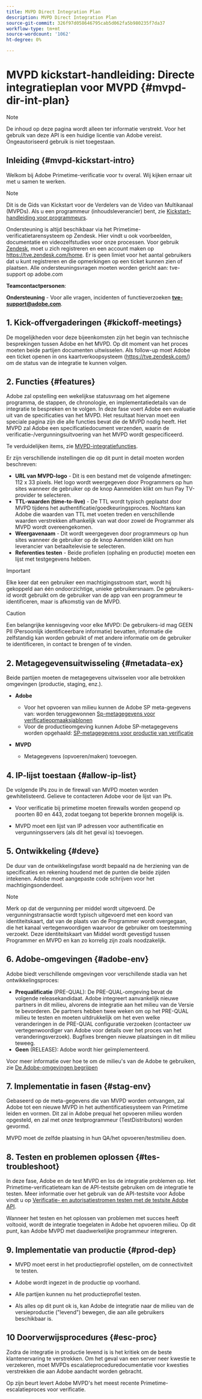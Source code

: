 ```yaml
---
title: MVPD Direct Integration Plan
description: MVPD Direct Integration Plan
source-git-commit: 326f97d058646795cab5d062fa5b980235f7da37
workflow-type: tm+mt
source-wordcount: '1062'
ht-degree: 0%

---
```



# MVPD kickstart-handleiding: Directe integratieplan voor MVPD {#mvpd-dir-int-plan}

>[!NOTE]
>
>De inhoud op deze pagina wordt alleen ter informatie verstrekt. Voor het gebruik van deze API is een huidige licentie van Adobe vereist. Ongeautoriseerd gebruik is niet toegestaan.

## Inleiding {#mvpd-kickstart-intro}

Welkom bij Adobe Primetime-verificatie voor tv overal.  Wij kijken ernaar uit met u samen te werken.

>[!NOTE]
>
>Dit is de Gids van Kickstart voor de Verdelers van de Video van Multikanaal (MVPDs). Als u een programmeur (inhoudsleverancier) bent, zie [Kickstart-handleiding voor programmeurs](/help/authentication/programmer-kickstart-guide.md).

Ondersteuning is altijd beschikbaar via het Primetime-verificatietarensysteem op Zendesk. Hier vindt u ook voorbeelden, documentatie en videozelfstudies voor onze processen. Voor gebruik [Zendesk](https://adobeprimetime.zendesk.com/), moet u zich registreren en een account maken op https://tve.zendesk.com/home. Er is geen limiet voor het aantal gebruikers dat u kunt registreren en die opmerkingen op een ticket kunnen zien of plaatsen. Alle ondersteuningsvragen moeten worden gericht aan: tve-support op adobe.com

**Teamcontactpersonen**:

**Ondersteuning** - Voor alle vragen, incidenten of functieverzoeken **tve-support@adobe.com**.

## 1. Kick-offvergaderingen {#kickoff-meetings}

De mogelijkheden voor deze bijeenkomsten zijn het begin van technische besprekingen tussen Adobe en het MVPD. Op dit moment van het proces moeten beide partijen documenten uitwisselen. Als follow-up moet Adobe een ticket openen in ons kaartverkoopsysteem (https://tve.zendesk.com/) om de status van de integratie te kunnen volgen.

## 2. Functies {#features}

Adobe zal opstelling een wekelijkse statusvraag om het algemene programma, de stappen, de chronologie, en implementatiedetails van de integratie te bespreken en te volgen. In deze fase voert Adobe een evaluatie uit van de specificaties van het MVPD. Het resultaat hiervan moet een speciale pagina zijn die alle functies bevat die de MVPD nodig heeft. Het MVPD zal Adobe een specificatiedocument verzenden, waarin de verificatie-/vergunningsuitvoering van het MVPD wordt gespecificeerd.

Te verduidelijken items, zie [MVPD-integratiefuncties](/help/authentication/mvpd-integr-features.md).

Er zijn verschillende instellingen die op dit punt in detail moeten worden beschreven:

* **URL van MVPD-logo** - Dit is een bestand met de volgende afmetingen: 112 x 33 pixels. Het logo wordt weergegeven door Programmers op hun sites wanneer de gebruiker op de knop Aanmelden klikt om hun Pay TV-provider te selecteren.
* **TTL-waarden (time-to-live)** - De TTL wordt typisch geplaatst door MVPD tijdens het authentificatie/goedkeuringsproces. Nochtans kan Adobe die waarden van TTL met voeten treden en verschillende waarden verstrekken afhankelijk van wat door zowel de Programmer als MVPD wordt overeengekomen.
* **Weergavenaam** - Dit wordt weergegeven door programmeurs op hun sites wanneer de gebruiker op de knop Aanmelden klikt om hun leverancier van betaaltelevisie te selecteren.
* **Referenties testen** - Beide profielen (ophaling en productie) moeten een lijst met testgegevens hebben.

>[!IMPORTANT]
>
>Elke keer dat een gebruiker een machtigingsstroom start, wordt hij gekoppeld aan één ondoorzichtige, unieke gebruikersnaam.  De gebruikers-id wordt gebruikt om de gebruiker van de app van een programmeur te identificeren, maar is afkomstig van de MVPD.

>[!CAUTION]
>
>Een belangrijke kennisgeving voor elke MVPD: De gebruikers-id mag GEEN PII (Persoonlijk identificeerbare informatie) bevatten, informatie die zelfstandig kan worden gebruikt of met andere informatie om de gebruiker te identificeren, in contact te brengen of te vinden.

## 2. Metagegevensuitwisseling {#metadata-ex}

Beide partijen moeten de metagegevens uitwisselen voor alle betrokken omgevingen (productie, staging, enz.).

* **Adobe**
   * Voor het opvoeren van milieu kunnen de Adobe SP meta-gegevens van: worden teruggewonnen [Sp-metagegevens voor verificatieopmaaksjablonen](https://sp.auth-staging.adobe.com/sp/metadata)
   * Voor de productieomgeving kunnen Adobe SP-metagegevens worden opgehaald: [SP-metagegevens voor productie van verificatie](https://sp.auth.adobe.com/sp/metadata)

* **MVPD**
   * Metagegevens (opvoeren/maken) toevoegen.

## 4. IP-lijst toestaan {#allow-ip-list}

De volgende IPs zou in de firewall van MVPD moeten worden gewhitelisteerd. Gelieve te contacteren Adobe voor de lijst van IPs.

* Voor verificatie bij primetime moeten firewalls worden geopend op poorten 80 en 443, zodat toegang tot beperkte bronnen mogelijk is.

* MVPD moet een lijst van IP adressen voor authentificatie en vergunningsservers (als dit het geval is) toevoegen.

## 5. Ontwikkeling {#deve}

De duur van de ontwikkelingsfase wordt bepaald na de herziening van de specificaties en rekening houdend met de punten die beide zijden intekenen. Adobe moet aangepaste code schrijven voor het machtigingsonderdeel.

>[!NOTE]
>
>Merk op dat de vergunning per middel wordt uitgevoerd. De vergunningstransactie wordt typisch uitgevoerd met een koord van identiteitskaart, dat van de plaats van de Programmer wordt overgegaan, die het kanaal vertegenwoordigen waarvoor de gebruiker om toestemming verzoekt. Deze identiteitskaart van Middel wordt gevestigd tussen Programmer en MVPD en kan zo korrelig zijn zoals noodzakelijk.

## 6. Adobe-omgevingen {#adobe-env}

Adobe biedt verschillende omgevingen voor verschillende stadia van het ontwikkelingsproces:

* **Prequalificatie** (PRE-QUAL): De PRE-QUAL-omgeving bevat de volgende releasekandidaat. Adobe integreert aanvankelijk nieuwe partners in dit milieu, alvorens de integratie aan het milieu van de Versie te bevorderen. De partners hebben twee weken om op het PRE-QUAL milieu te testen en moeten uitdrukkelijk om het even welke veranderingen in de PRE-QUAL configuratie verzoeken (contacteer uw vertegenwoordiger van Adobe voor details over het proces van het veranderingsverzoek). Bugfixes brengen nieuwe plaatsingen in dit milieu teweeg.
* **Geen** (RELEASE): Adobe wordt hier geïmplementeerd.

Voor meer informatie over hoe te om de milieu&#39;s van de Adobe te gebruiken, zie [De Adobe-omgevingen begrijpen](/help/authentication/understanding-the-adobe-environments.md)

## 7. Implementatie in fasen {#stag-env}

Gebaseerd op de meta-gegevens die van MVPD worden ontvangen, zal Adobe tot een nieuwe MVPD in het authentificatiesysteem van Primetime leiden en vormen. Dit zal in Adobe prequal het opvoeren milieu worden opgesteld, en zal met onze testprogrammeur (TestDistributors) worden gevormd.

MVPD moet de zelfde plaatsing in hun QA/het opvoeren/testmilieu doen.

## 8. Testen en problemen oplossen {#tes-troubleshoot}

In deze fase, Adobe en de test MVPD en los de integratie problemen op. Het Primetime-verificatieteam kan de API-testsite gebruiken om de integratie te testen. Meer informatie over het gebruik van de API-testsite voor Adobe vindt u op [Verificatie- en autorisatiestromen testen met de testsite Adobe API](/help/authentication/test-authn-authz-flows-using-adobes-api-test-site.md).

Wanneer het testen en het oplossen van problemen met succes heeft voltooid, wordt de integratie toegelaten in Adobe het opvoeren milieu. Op dit punt, kan Adobe MVPD met daadwerkelijke programmeur integreren.

## 9. Implementatie van productie {#prod-dep}

* MVPD moet eerst in het productieprofiel opstellen, om de connectiviteit te testen.

* Adobe wordt ingezet in de productie op voorhand.

* Alle partijen kunnen nu het productieprofiel testen.

* Als alles op dit punt ok is, kan Adobe de integratie naar de milieu van de versieproductie (&quot;levend&quot;) bewegen, die aan alle gebruikers beschikbaar is.

## 10 Doorverwijsprocedures {#esc-proc}

Zodra de integratie in productie levend is is het kritiek om de beste klantenervaring te verstrekken. Om het geval van een server neer kwestie te verzekeren, moet MVPDs escalatieproceduredocumentatie voor kwesties verstrekken die aan Adobe aandacht worden gebracht.

Op zijn beurt levert Adobe MVPD&#39;s het meest recente Primetime-escalatieproces voor verificatie.


<!--- [!RELATEDINFORMATION]
>
>* [Programmer Kickstart Guide](/help/authentication/programmer-kickstart-guide.md)
>* [MVPD Integration Guide](/help/authentication/mvpd-integr-features.md)
-->
